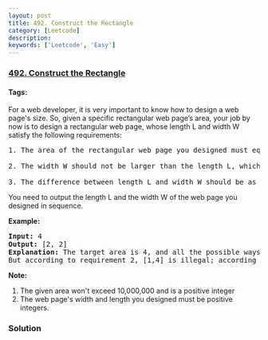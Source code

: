 ```yaml
---
layout: post
title: 492. Construct the Rectangle
category: [Leetcode]
description: 
keywords: ['Leetcode', 'Easy']
---
```

### [492. Construct the Rectangle](https://leetcode.com/problems/construct-the-rectangle)

#### Tags: 

<div class="content__u3I1 question-content__JfgR"><div><p>
For a web developer, it is very important to know how to design a web page's size. So, given a specific rectangular web page’s area, your job by now is to design a rectangular web page, whose length L and width W satisfy the following requirements:</p><pre>1. The area of the rectangular web page you designed must equal to the given target area.
<br/>2. The width W should not be larger than the length L, which means L &gt;= W.
<br/>3. The difference between length L and width W should be as small as possible.
</pre>
You need to output the length L and the width W of the web page you designed in sequence.
<p></p>
<p><b>Example:</b><br/>
</p><pre><b>Input:</b> 4
<b>Output:</b> [2, 2]
<b>Explanation:</b> The target area is 4, and all the possible ways to construct it are [1,4], [2,2], [4,1]. 
But according to requirement 2, [1,4] is illegal; according to requirement 3,  [4,1] is not optimal compared to [2,2]. So the length L is 2, and the width W is 2.
</pre>
<p></p>
<p><b>Note:</b><br/>
</p><ol>
<li>The given area won't exceed 10,000,000 and is a positive integer</li>
<li>The web page's width and length you designed must be positive integers.</li>
</ol>
<p></p></div></div>

### Solution
